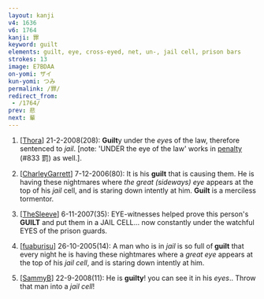 ```yaml
---
layout: kanji
v4: 1636
v6: 1764
kanji: 罪
keyword: guilt
elements: guilt, eye, cross-eyed, net, un-, jail cell, prison bars
strokes: 13
image: E7BDAA
on-yomi: ザイ
kun-yomi: つみ
permalink: /罪/
redirect_from:
 - /1764/
prev: 悲
next: 輩
---
```


1) [<a href="http://kanji.koohii.com/profile/Thora">Thora</a>] 21-2-2008(208): <strong>Guilt</strong>y under the <em>eye</em>s of the law, therefore sentenced to <em>jail</em>. [note: &#039;UNDER the eye of the law&#039; works in <a href="../v4/833.html">penalty</a> (#833 罰) as well.].

2) [<a href="http://kanji.koohii.com/profile/CharleyGarrett">CharleyGarrett</a>] 7-12-2006(80): It is his <strong>guilt</strong> that is causing them. He is having these nightmares where <em>the great (sideways) eye</em> appears at the top of his <em>jail</em> cell, and is staring down intently at him. <strong>Guilt</strong> is a merciless tormentor.

3) [<a href="http://kanji.koohii.com/profile/TheSleeve">TheSleeve</a>] 6-11-2007(35): EYE-witnesses helped prove this person&#039;s<strong> GUILT</strong> and put them in a JAIL CELL... now constantly under the watchful EYES of the prison guards.

4) [<a href="http://kanji.koohii.com/profile/fuaburisu">fuaburisu</a>] 26-10-2005(14): A man who is in <em>jail</em> is so full of<strong> guilt</strong> that every night he is having these nightmares where a <em>great eye</em> appears at the top of his <em>jail cell</em>, and is staring down intently at him.

5) [<a href="http://kanji.koohii.com/profile/SammyB">SammyB</a>] 22-9-2008(11): He is <strong>guilty</strong>! you can see it in his <em>eyes</em>.. Throw that man into a <em>jail cell</em>!

